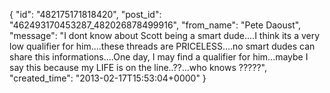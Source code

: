  {
   "id": "482175171818420",
   "post_id": "462493170453287_482026878499916",
   "from_name": "Pete Daoust",
   "message": "I dont know about Scott being a smart dude....I think its a very low qualifier for him....these threads are PRICELESS....no smart dudes can share this informations....One day, I may find a qualifier for him...maybe I say this because my LIFE is on the line..??...who knows ?????",
   "created_time": "2013-02-17T15:53:04+0000"
 }
